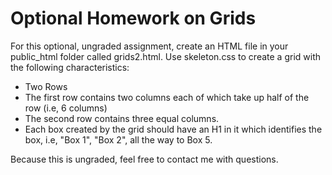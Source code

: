 # Optional Homework on Grids

For this optional, ungraded assignment, create an HTML file in your public_html
folder called grids2.html. Use skeleton.css to create a grid with the following
characteristics:

* Two Rows
* The first row contains two columns each of which take up half of the row 
(i.e, 6 columns)
* The second row contains three equal columns.
* Each box created by the grid should have an H1 in it which identifies the 
box, i.e, "Box 1", "Box 2", all the way to Box 5.

Because this is ungraded, feel free to contact me with questions.
